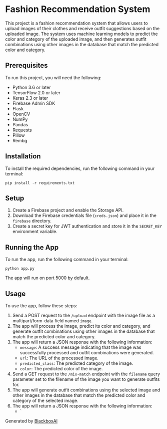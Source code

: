  # Fashion Recommendation System

This project is a fashion recommendation system that allows users to upload images of their clothes and receive outfit suggestions based on the uploaded image. The system uses machine learning models to predict the color and category of the uploaded image, and then generates outfit combinations using other images in the database that match the predicted color and category.

## Prerequisites

To run this project, you will need the following:

* Python 3.6 or later
* TensorFlow 2.0 or later
* Keras 2.3 or later
* Firebase Admin SDK
* Flask
* OpenCV
* NumPy
* Pandas
* Requests
* Pillow
* Rembg

## Installation

To install the required dependencies, run the following command in your terminal:

```
pip install -r requirements.txt
```

## Setup

1. Create a Firebase project and enable the Storage API.
2. Download the Firebase credentials file (`creds.json`) and place it in the `firebase` directory.
3. Create a secret key for JWT authentication and store it in the `SECRET_KEY` environment variable.

## Running the App

To run the app, run the following command in your terminal:

```
python app.py
```

The app will run on port 5000 by default.

## Usage

To use the app, follow these steps:

1. Send a POST request to the `/upload` endpoint with the image file as a multipart/form-data field named `image`.
2. The app will process the image, predict its color and category, and generate outfit combinations using other images in the database that match the predicted color and category.
3. The app will return a JSON response with the following information:
    * `message`: A success message indicating that the image was successfully processed and outfit combinations were generated.
    * `url`: The URL of the processed image.
    * `predicted_class`: The predicted category of the image.
    * `color`: The predicted color of the image.
4. Send a GET request to the `/mix-match` endpoint with the `filename` query parameter set to the filename of the image you want to generate outfits for.
5. The app will generate outfit combinations using the selected image and other images in the database that match the predicted color and category of the selected image.
6. The app will return a JSON response with the following information:
    * `

Generated by [BlackboxAI](https://www.blackbox.ai)